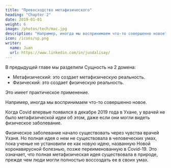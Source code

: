 ```yaml
---
title: "Превосходство метафизического"
heading: "Chapter 2"
date: 2019-01-01
weight: 6
image: /photos/tech/mac.jpg
description: "Например, иногда мы воспринимаем что-то совершенно новое"
icon: /icons/sp.png
writer:
  name: Juan
  url: https://www.linkedin.com/in/jundalisay/
---
```



В предыдущей главе мы разделили Сущность на 2 домена:

- Метафизический: это создает метафизическую реальность.
- Физический: это создает физическую реальность.

Это имеет практическое применение.

Например, иногда мы воспринимаем что-то совершенно новое.

Когда Covid впервые появился в декабре 2019 года в Ухане, у врачей не было метафизической идеи об этом, даже если они могли видеть физическое заболевание.

Физическое заболевание начало существовать через чувства врачей Уханя. Но полная идея о нем не существовала в человеческих умах, пока ученые не установили ее как новую идею, названную Новой коронавирусной болезнью, позже переименованную в Covid-19. Это означает, что полная метафизическая идея существовала в природе, прежде чем люди могли полностью воссоздать ее в своих умах.